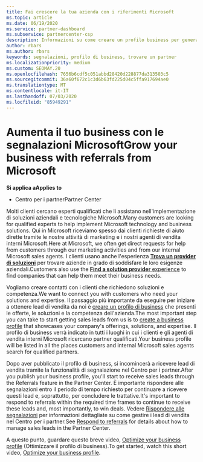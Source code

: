 ```yaml
---
title: Fai crescere la tua azienda con i riferimenti Microsoft
ms.topic: article
ms.date: 06/19/2020
ms.service: partner-dashboard
ms.subservice: partnercenter-csp
description: Informazioni su come creare un profilo business per generare lead di vendita attraverso la funzionalità dei riferimenti del centro per i partner e quindi per rispondere a questi riferimenti.
author: rbars
ms.author: rbars
keywords: segnalazioni, profilo di business, trovare un partner
ms.localizationpriority: medium
ms.custom: SEOMAY.20
ms.openlocfilehash: 7656b6cdf5c051abbd28420d228877da313503c5
ms.sourcegitcommit: 36a60f672c1c3d6b63fd225d04c5ffa917694ae0
ms.translationtype: MT
ms.contentlocale: it-IT
ms.lasthandoff: 07/03/2020
ms.locfileid: "85949291"
---
```

# <a name="grow-your-business-with-referrals-from-microsoft"></a><span data-ttu-id="b4170-104">Aumenta il tuo business con le segnalazioni Microsoft</span><span class="sxs-lookup"><span data-stu-id="b4170-104">Grow your business with referrals from Microsoft</span></span>

<span data-ttu-id="b4170-105">**Si applica a**</span><span class="sxs-lookup"><span data-stu-id="b4170-105">**Applies to**</span></span>

- <span data-ttu-id="b4170-106">Centro per i partner</span><span class="sxs-lookup"><span data-stu-id="b4170-106">Partner Center</span></span>

<span data-ttu-id="b4170-107">Molti clienti cercano esperti qualificati che li assistano nell'implementazione di soluzioni aziendali e tecnologiche Microsoft.</span><span class="sxs-lookup"><span data-stu-id="b4170-107">Many customers are looking for qualified experts to help implement Microsoft technology and business solutions.</span></span> <span data-ttu-id="b4170-108">Qui in Microsoft riceviamo spesso dai clienti richieste di aiuto dirette tramite le nostre attività di marketing e i nostri agenti di vendita interni Microsoft.</span><span class="sxs-lookup"><span data-stu-id="b4170-108">Here at Microsoft, we often get direct requests for help from customers through our marketing activities and from our internal Microsoft sales agents.</span></span> <span data-ttu-id="b4170-109">I clienti usano anche l'esperienza [**Trova un provider di soluzioni**](https://www.microsoft.com/solution-providers/search) per trovare aziende in grado di soddisfare le loro esigenze aziendali.</span><span class="sxs-lookup"><span data-stu-id="b4170-109">Customers also use the [**Find a solution provider** experience](https://www.microsoft.com/solution-providers/search) to find companies that can help them meet their business needs.</span></span> 

<span data-ttu-id="b4170-110">Vogliamo creare contatti con i clienti che richiedono soluzioni e competenza.</span><span class="sxs-lookup"><span data-stu-id="b4170-110">We want to connect you with customers who need your solutions and expertise.</span></span> <span data-ttu-id="b4170-111">Il passaggio più importante da eseguire per iniziare a ottenere lead di vendita da noi è [creare un profilo di business](create-a-marketing-profile.md) che presenti le offerte, le soluzioni e la competenza dell'azienda.</span><span class="sxs-lookup"><span data-stu-id="b4170-111">The most important step you can take to start getting sales leads from us is to [create a business profile](create-a-marketing-profile.md) that showcases your company's offerings, solutions, and expertise.</span></span> <span data-ttu-id="b4170-112">Il profilo di business verrà indicato in tutti i luoghi in cui i clienti e gli agenti di vendita interni Microsoft ricercano partner qualificati.</span><span class="sxs-lookup"><span data-stu-id="b4170-112">Your business profile will be listed in all the places customers and internal Microsoft sales agents search for qualified partners.</span></span> 

 <span data-ttu-id="b4170-113">Dopo aver pubblicato il profilo di business, si incomincerà a ricevere lead di vendita tramite la funzionalità di segnalazione nel Centro per i partner.</span><span class="sxs-lookup"><span data-stu-id="b4170-113">After you publish your business profile, you'll start to receive sales leads through the Referrals feature in the Partner Center.</span></span> <span data-ttu-id="b4170-114">È importante rispondere alle segnalazioni entro il periodo di tempo richiesto per continuare a ricevere questi lead e, soprattutto, per concludere le trattative.</span><span class="sxs-lookup"><span data-stu-id="b4170-114">It's important to respond to referrals within the required time frames to continue to receive these leads and, most importantly, to win deals.</span></span> <span data-ttu-id="b4170-115">Vedere [Rispondere alle segnalazioni](responding-to-referrals.md) per informazioni dettagliate su come gestire i lead di vendita nel Centro per i partner.</span><span class="sxs-lookup"><span data-stu-id="b4170-115">See [Respond to referrals](responding-to-referrals.md) for details about how to manage sales leads in the Partner Center.</span></span>  

<span data-ttu-id="b4170-116">A questo punto, guardare questo breve video, [Optimize your business profile](https://player.vimeo.com/video/252788046) (Ottimizzare il profilo di business).</span><span class="sxs-lookup"><span data-stu-id="b4170-116">To get started, watch this short video, [Optimize your business profile](https://player.vimeo.com/video/252788046).</span></span>  

